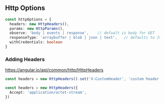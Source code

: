 ## Http Options

```ts
const httpOptions = {
  headers: new HttpHeaders(),
  params: new HttpParams(),
  observe: 'body | events | response',    // defualt is body for GET
  responseType: 'arraybuffer | blob | json | text',   // defaults to JSON
  withCredentials: boolean
}
```

### Adding Headers

https://angular.io/api/common/http/HttpHeaders

```ts
const headers = new HttpHeaders().set('X-CustomHeader', 'custom header value')

const headers = new HttpHeaders({
  Accept: 'application/octet-stream',
})
```
